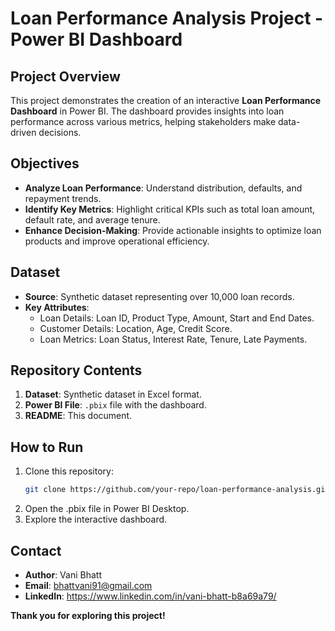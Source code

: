 # Loan Performance Analysis Project - Power BI Dashboard

## Project Overview
This project demonstrates the creation of an interactive **Loan Performance Dashboard** in Power BI. The dashboard provides insights into loan performance across various metrics, helping stakeholders make data-driven decisions.

## Objectives
- **Analyze Loan Performance**: Understand distribution, defaults, and repayment trends.
- **Identify Key Metrics**: Highlight critical KPIs such as total loan amount, default rate, and average tenure.
- **Enhance Decision-Making**: Provide actionable insights to optimize loan products and improve operational efficiency.

## Dataset
- **Source**: Synthetic dataset representing over 10,000 loan records.
- **Key Attributes**:
  - Loan Details: Loan ID, Product Type, Amount, Start and End Dates.
  - Customer Details: Location, Age, Credit Score.
  - Loan Metrics: Loan Status, Interest Rate, Tenure, Late Payments.

## Repository Contents
1. **Dataset**: Synthetic dataset in Excel format.
2. **Power BI File**: `.pbix` file with the dashboard.
3. **README**: This document.

## How to Run
1. Clone this repository:
   ```bash
   git clone https://github.com/your-repo/loan-performance-analysis.git
2. Open the .pbix file in Power BI Desktop.
3. Explore the interactive dashboard.
   
## Contact
- **Author**: Vani Bhatt
- **Email**: bhattvani91@gmail.com
- **LinkedIn**: https://www.linkedin.com/in/vani-bhatt-b8a69a79/
  
**Thank you for exploring this project!**
